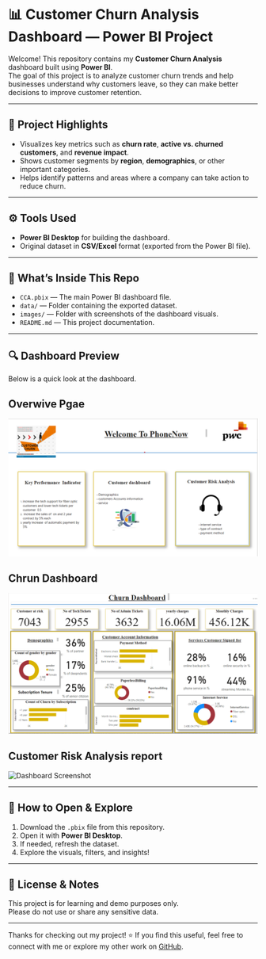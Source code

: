 # 📊 Customer Churn Analysis Dashboard — Power BI Project

Welcome! This repository contains my **Customer Churn Analysis** dashboard built using **Power BI**.  
The goal of this project is to analyze customer churn trends and help businesses understand why customers leave, so they can make better decisions to improve customer retention.

---

## 🌟 Project Highlights

- Visualizes key metrics such as **churn rate**, **active vs. churned customers**, and **revenue impact**.
- Shows customer segments by **region**, **demographics**, or other important categories.
- Helps identify patterns and areas where a company can take action to reduce churn.

---

## ⚙️ Tools Used

- **Power BI Desktop** for building the dashboard.
- Original dataset in **CSV/Excel** format (exported from the Power BI file).

---

## 📁 What’s Inside This Repo

- `CCA.pbix` — The main Power BI dashboard file.
- `data/` — Folder containing the exported dataset.
- `images/` — Folder with screenshots of the dashboard visuals.
- `README.md` — This project documentation.

---

## 🔍 Dashboard Preview

Below is a quick look at the dashboard.  

## Overwive Pgae
![Dashboard Screenshot](overview_page.png)
## Chrun Dashboard
![Dashboard Screenshot](chrun_dashboard.png)
## Customer Risk Analysis report
![Dashboard Screenshot](Customer_risk_analysis.png)

---

## 🚀 How to Open & Explore

1. Download the `.pbix` file from this repository.
2. Open it with **Power BI Desktop**.
3. If needed, refresh the dataset.
4. Explore the visuals, filters, and insights!

---


## 📄 License & Notes

This project is for learning and demo purposes only.  
Please do not use or share any sensitive data.

---

Thanks for checking out my project! ⭐ If you find this useful, feel free to connect with me or explore my other work on [GitHub](https://github.com/your-username).

